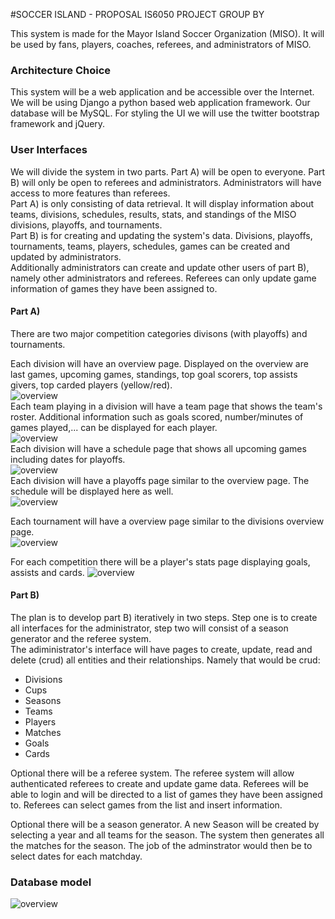 #SOCCER ISLAND - PROPOSAL IS6050 PROJECT GROUP BY

This system is made for the Mayor Island Soccer Organization (MISO). It will be used by fans, players, coaches, referees, and administrators of MISO.

### Architecture Choice

This system will be a web application and be accessible over the Internet. We will be using Django a python based web application framework. Our database will be MySQL. For styling the UI we will use the twitter bootstrap framework and jQuery.

### User Interfaces

We will divide the system in two parts. Part A) will be open to everyone. Part B) will only be open to referees and administrators. Administrators will have access to more features than referees.  
Part A) is only consisting of data retrieval. It will display information about teams, divisions, schedules, results, stats, and standings of the MISO divisions, playoffs, and tournaments.  
Part B) is for creating and updating the system's data. Divisions, playoffs, tournaments, teams, players, schedules, games can be created and updated by administrators.  
Additionally administrators can create and update other users of part B), namely other administrators and referees. Referees can only update game information of games they have been assigned to.

#### Part A) 
There are two major competition categories divisons (with playoffs) and tournaments.  

Each division will have an overview page. Displayed on the overview are last games, upcoming games, standings, top goal scorers, top assists givers, top carded players (yellow/red).  
![overview](https://raw.githubusercontent.com/tammolaube/soccer-island/5675b7008a5b2e5f83f4fef41d8e1701b908e35b/docs/division-overview.png)  
Each team playing in a division will have a team page that shows the team's roster. Additional information such as goals scored, number/minutes of games played,... can be displayed for each player.  
![overview](https://raw.githubusercontent.com/tammolaube/soccer-island/5675b7008a5b2e5f83f4fef41d8e1701b908e35b/docs/team-roster.png)  
Each division will have a schedule page that shows all upcoming games including dates for playoffs.  
![overview](https://raw.githubusercontent.com/tammolaube/soccer-island/5675b7008a5b2e5f83f4fef41d8e1701b908e35b/docs/schedule.png)  
Each division will have a playoffs page similar to the overview page. The schedule will be displayed here as well.  
![overview](https://raw.githubusercontent.com/tammolaube/soccer-island/5675b7008a5b2e5f83f4fef41d8e1701b908e35b/docs/playoffs.png)  

Each tournament will have a overview page similar to the divisions overview page.  
![overview](https://raw.githubusercontent.com/tammolaube/soccer-island/5675b7008a5b2e5f83f4fef41d8e1701b908e35b/docs/cup.png)  

For each competition there will be a player's stats page displaying goals, assists and cards.
![overview](https://raw.githubusercontent.com/tammolaube/soccer-island/5675b7008a5b2e5f83f4fef41d8e1701b908e35b/docs/players-stats.png)

#### Part B)
The plan is to develop part B) iteratively in two steps. Step one is to create all interfaces for the administrator, step two will consist of a season generator and the referee system.  
The adiministrator's interface will have pages to create, update, read and delete (crud) all entities and their relationships. Namely that would be crud:
- Divisions
- Cups
- Seasons
- Teams
- Players
- Matches
- Goals
- Cards

Optional there will be a referee system. The referee system will allow authenticated referees to create and update game data. Referees will be able to login and will be directed to a list of games they have been assigned to. Referees can select games from the list and insert information.

Optional there will be a season generator. A new Season will be created by selecting a year and all teams for the season. The system then generates all the matches for the season. The job of the adminstrator would then be to select dates for each matchday.

### Database model
![overview](https://raw.githubusercontent.com/tammolaube/soccer-island/5675b7008a5b2e5f83f4fef41d8e1701b908e35b/docs/miso.svg)

